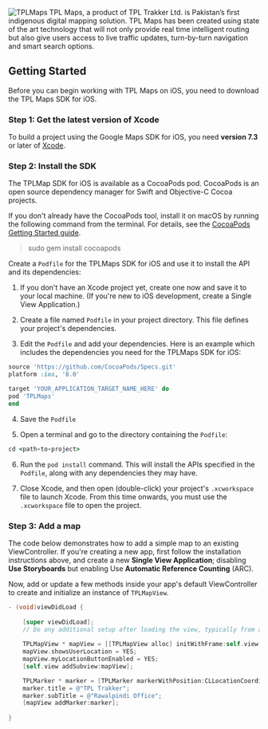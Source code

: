 ![TPLMaps](https://dl.dropboxusercontent.com/s/ks2tbo6ghpwwda0/TPLMapsLogo.png)
TPL Maps, a product of TPL Trakker Ltd. is Pakistan’s first indigenous digital mapping solution. TPL Maps has been created using state of the art technology that will not only provide real time intelligent routing but also give users access to live traffic updates, turn-by-turn navigation and smart search options.

## Getting Started
Before you can begin working with TPL Maps on iOS, you need to download the TPL Maps SDK for iOS.

### Step 1: Get the latest version of Xcode
To build a project using the Google Maps SDK for iOS, you need **version 7.3** or later of [Xcode](https://developer.apple.com/xcode/).

### Step 2: Install the SDK


The TPLMap SDK for iOS is available as a CocoaPods pod. CocoaPods is an open source dependency manager for Swift and Objective-C Cocoa projects.

If you don't already have the CocoaPods tool, install it on macOS by running the following command from the terminal. For details, see the [CocoaPods Getting Started guide](https://guides.cocoapods.org/using/getting-started.html).

> sudo gem install cocoapods

Create a `Podfile` for the TPLMaps SDK for iOS and use it to install the API and its dependencies:

1. If you don't have an Xcode project yet, create one now and save it to your local machine. (If you're new to iOS development, create a Single View Application.)

2. Create a file named `Podfile` in your project directory. This file defines your project's dependencies. 

3. Edit the `Podfile` and add your dependencies. Here is an example which includes the dependencies you need for the TPLMaps SDK for iOS:

```ruby
source 'https://github.com/CocoaPods/Specs.git'
platform :ios, '8.0'

target 'YOUR_APPLICATION_TARGET_NAME_HERE' do
pod 'TPLMaps'
end
```

4. Save the `Podfile`

5. Open a terminal and go to the directory containing the `Podfile`:
```ruby
cd <path-to-project>
```

6. Run the `pod install` command. This will install the APIs specified in the `Podfile`, along with any dependencies they may have.

7. Close Xcode, and then open (double-click) your project's `.xcworkspace` file to launch Xcode. From this time onwards, you must use the `.xcworkspace` file to open the project.

### Step 3: Add a map
The code below demonstrates how to add a simple map to an existing ViewController. If you're creating a new app, first follow the installation instructions above, and create a new **Single View Application**; disabling **Use Storyboards** but enabling Use **Automatic Reference Counting** (ARC).

Now, add or update a few methods inside your app's default ViewController to create and initialize an instance of `TPLMapView`.

```objective-c
- (void)viewDidLoad {
    
    [super viewDidLoad];
    // Do any additional setup after loading the view, typically from a nib.
    
    TPLMapView * mapView = [[TPLMapView alloc] initWithFrame:self.view.frame];
    mapView.showsUserLocation = YES;
    mapView.myLocationButtonEnabled = YES;
    [self.view addSubview:mapView];

    TPLMarker * marker = [TPLMarker markerWithPosition:CLLocationCoordinate2DMake(33.522484, 73.094552)];
    marker.title = @"TPL Trakker";
    marker.subTitle = @"Rawalpindi Office";
    [mapView addMarker:marker];
    
}

```




